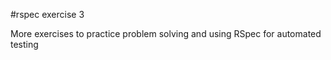 #rspec exercise 3

More exercises to practice problem solving and using RSpec for automated testing
